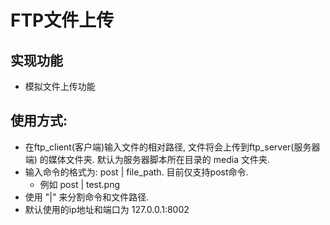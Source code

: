 # FTP文件上传
## 实现功能
* 模拟文件上传功能
## 使用方式:
* 在ftp_client(客户端)输入文件的相对路径, 文件将会上传到ftp_server(服务器端) 的媒体文件夹.
默认为服务器脚本所在目录的 media 文件夹.
* 输入命令的格式为: post | file_path. 目前仅支持post命令.
    * 例如 post | test.png
* 使用 "|" 来分割命令和文件路径.
* 默认使用的ip地址和端口为 127.0.0.1:8002